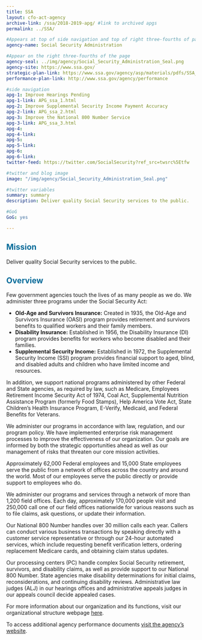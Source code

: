 ```yaml
---
title: SSA
layout: cfo-act-agency
archive-link: /ssa/2018-2019-apg/ #link to archived apgs
permalink: ../SSA/

#Appears at top of side navigation and top of right three-fourths of page
agency-name: Social Security Administration

#Appear on the right three-fourths of the page
agency-seal: ../img/agency/Social_Security_Administration_Seal.png
agency-site: https://www.ssa.gov/
strategic-plan-link: https://www.ssa.gov/agency/asp/materials/pdfs/SSA_Agency_Strategic_Plan_Fiscal_Years_2018-2022.pdf
performance-plan-link: http://www.ssa.gov/agency/performance

#side navigation
apg-1: Improve Hearings Pending
apg-1-link: APG_ssa_1.html
apg-2: Improve Supplemental Security Income Payment Accuracy
apg-2-link: APG_ssa_2.html
apg-3: Improve the National 800 Number Service
apg-3-link: APG_ssa_3.html
apg-4:
apg-4-link:
apg-5:
apg-5-link:
apg-6:
apg-6-link:
twitter-feed: https://twitter.com/SocialSecurity?ref_src=twsrc%5Etfw

#twitter and blog image
image: "/img/agency/Social_Security_Administration_Seal.png"

#twitter variables
summary: summary
description: Deliver quality Social Security services to the public.

#GoG
GoG: yes

---
```


<div class="usa-grid usa-graphic_list-row">
  <div class="usa-width-one-whole usa-media_block agency-page-section">
    <h2 style="color:#046b99;">Mission</h2>
    <p>Deliver quality Social Security services to the public.
    </p>
  </div>
</div>

<div class="usa-grid usa-graphic_list-row">
  <div class="usa-width-one-whole usa-media_block agency-page-section">
    <h2 style="color:#046b99;">Overview</h2>
    <p>Few government agencies touch the lives of as many people as we do. We administer three programs under the Social Security Act:</p>
    <ul>
      <li><strong>Old-Age and Survivors Insurance:</strong> Created in 1935, the Old-Age and Survivors Insurance (OASI) program provides retirement and survivors benefits to qualified workers and their family members.   </li>
        <li><strong>Disability Insurance:</strong>  Established in 1956, the Disability Insurance (DI) program provides benefits for workers who become disabled and their families.   </li>
          <li><strong>Supplemental Security Income:</strong>  Established in 1972, the Supplemental Security Income (SSI) program provides financial support to aged, blind, and disabled adults and children who have limited income and resources.   </li>
</ul>
<p>In addition, we support national programs administered by other Federal and State agencies, as required by law, such as Medicare, Employees Retirement Income Security Act of 1974, Coal Act, Supplemental Nutrition Assistance Program (formerly Food Stamps), Help America Vote Act, State Children&rsquo;s Health Insurance Program, E-Verify, Medicaid, and Federal Benefits for Veterans. </p>
<p>We administer our programs in accordance with law, regulation, and our program policy.  We have implemented enterprise risk management processes to improve the effectiveness of our organization. Our goals are informed by both the strategic opportunities ahead as well as our management of risks that threaten our core mission activities. </p>
<p>Approximately 62,000 Federal employees and 15,000 State employees serve the public from a network of offices across the country and around the world. Most of our employees serve the public directly or provide support to employees who do. </p>
<p>We administer our programs and services through a network of more than 1,200 field offices. Each day, approximately 170,000 people visit and 250,000 call one of our field offices nationwide for various reasons such as to file claims, ask questions, or update their information. </p>
<p>Our National 800 Number handles over 30 million calls each year. Callers can conduct various business transactions by speaking directly with a customer service representative or through our 24-hour automated services, which include requesting benefit verification letters, ordering replacement Medicare cards, and obtaining claim status updates. </p>
<p>Our processing centers (PC) handle complex Social Security retirement, survivors, and disability claims, as well as provide support to our National 800 Number. State agencies make disability determinations for initial claims, reconsiderations, and continuing disability reviews.  Administrative law judges (ALJ) in our hearings offices and administrative appeals judges in our appeals council decide appealed cases. </p>
<p>For more information about our organization and its functions, visit our organizational structure webpage <a href="https://www.ssa.gov/org">here</a>.</p>
  </div>
</div>

<div class="usa-grid usa-graphic_list-row">
  <div class="usa-width-one-whole usa-media_block">
    <p>To access additional agency performance documents <a href="https://www.ssa.gov/agency/performance/" target="_blank">visit the agency’s website</a>.</p>
  </div>
</div>
